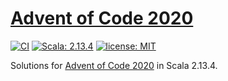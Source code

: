 # [Advent of Code 2020](https://adventofcode.com/2020)

[![CI](https://github.com/FranzDiebold/advent-of-code-2020/workflows/CI/badge.svg)](https://github.com/FranzDiebold/advent-of-code-2020/actions?query=workflow%3ACI)
[![Scala: 2.13.4](https://img.shields.io/badge/Scala-2.13.4-b01a20.svg)](./build.sbt)
[![license: MIT](https://img.shields.io/badge/license-MIT-brightgreen.svg)](./LICENSE.md)

Solutions for [Advent of Code 2020](https://adventofcode.com/2020) in Scala 2.13.4.
